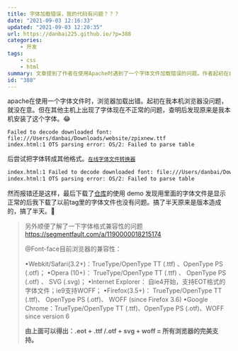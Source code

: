 ```yaml
---
title: 字体加载错误，我的代码有问题？？？
date: "2021-09-03 12:16:33"
updated: "2021-09-03 12:20:35"
url: https://danbai225.github.io/?p=388
categories:
    - 开发
tags:
    - css
    - html
summary: 文章提到了作者在使用Apache时遇到了一个字体文件加载错误的问题。作者起初在自己的电脑上没有遇到问题，但在其他主机上却出现了字体显示不正常的情况。作者后来发现原因是他自己的电脑安装了这个字体文件，导致其他主机无法正确加载字体。作者尝试将字体文件转换成其他格式，但仍然出现错误。最后，作者从一个仓库下载了使用示例的字体文件，发现使用这个字体文件时一切正常。作者最后得出结论是字体的版本造成了这个问题。另外，作者还提到了关于字体格式兼容性的一些内容，总结出了一个完美兼容所有浏览器的字体格式组合。
id: "388"
---
```


apache在使用一个字体文件时，浏览器加载出错。起初在我本机浏览器没问题，就没在意。但在其他主机上出现了字体现在不正常的问题，查明后发现原来是我本机安装了这个字体。:joy:

```
Failed to decode downloaded font: file:///Users/danbai/Downloads/website/zpixnew.ttf
index.html:1 OTS parsing error: OS/2: Failed to parse table
```
后尝试把字体转成其他格式。[`在线字体文件转换器`](https://convertio.co/zh/font-converter/)

```apache
index.html:1 Failed to decode downloaded font: file:///Users/danbai/Downloads/website/zpixb.woff2
index.html:1 OTS parsing error: OS/2: Failed to parse table
```
然而报错还是这样，最后下载了[仓库](https://github.com/SolidZORO/zpix-pixel-font)的使用 demo 发现用里面的字体文件是显示正常的后我下载了以前tag里的字体文件也没有问题。搞了半天原来是版本造成的，搞了半天。:tada:

> 另外顺便了解了一下字体格式兼容性的问题 https://segmentfault.com/a/1190000018215174
>
> @Font-face目前浏览器的兼容性：
>
> •Webkit/Safari(3.2+)：TrueType/OpenType TT (.ttf) 、OpenType PS (.otf)；
> •Opera (10+)： TrueType/OpenType TT (.ttf) 、 OpenType PS (.otf) 、 SVG (.svg)；
> •Internet Explorer： 自ie4开始，支持EOT格式的字体文件；ie9支持WOFF；
> •Firefox(3.5+)： TrueType/OpenType TT (.ttf)、 OpenType PS (.otf)、 WOFF (since Firefox 3.6)
> •Google Chrome：TrueType/OpenType TT (.ttf)、OpenType PS (.otf)、WOFF since version 6
>
> **由上面可以得出：.eot + .ttf /.otf + svg + woff = 所有浏览器的完美支持。**
